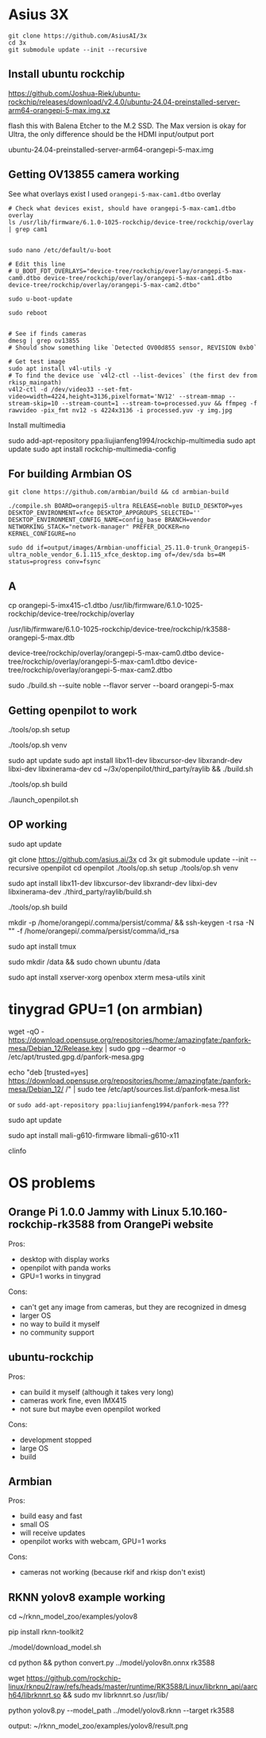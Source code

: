 # Asius 3X

```
git clone https://github.com/AsiusAI/3x
cd 3x
git submodule update --init --recursive
```


## Install ubuntu rockchip

https://github.com/Joshua-Riek/ubuntu-rockchip/releases/download/v2.4.0/ubuntu-24.04-preinstalled-server-arm64-orangepi-5-max.img.xz

flash this with Balena Etcher to the M.2 SSD. The Max version is okay for Ultra, the only difference should be the HDMI input/output port


ubuntu-24.04-preinstalled-server-arm64-orangepi-5-max.img


## Getting OV13855 camera working

See what overlays exist I used `orangepi-5-max-cam1.dtbo` overlay


```
# Check what devices exist, should have orangepi-5-max-cam1.dtbo overlay
ls /usr/lib/firmware/6.1.0-1025-rockchip/device-tree/rockchip/overlay | grep cam1


sudo nano /etc/default/u-boot

# Edit this line
# U_BOOT_FDT_OVERLAYS="device-tree/rockchip/overlay/orangepi-5-max-cam0.dtbo device-tree/rockchip/overlay/orangepi-5-max-cam1.dtbo device-tree/rockchip/overlay/orangepi-5-max-cam2.dtbo"

sudo u-boot-update

sudo reboot


# See if finds cameras
dmesg | grep ov13855
# Should show something like `Detected OV00d855 sensor, REVISION 0xb0`

# Get test image
sudo apt install v4l-utils -y
# To find the device use `v4l2-ctl --list-devices` (the first dev from rkisp_mainpath)
v4l2-ctl -d /dev/video33 --set-fmt-video=width=4224,height=3136,pixelformat='NV12' --stream-mmap --stream-skip=10 --stream-count=1 --stream-to=processed.yuv && ffmpeg -f rawvideo -pix_fmt nv12 -s 4224x3136 -i processed.yuv -y img.jpg
```

Install multimedia

sudo add-apt-repository ppa:liujianfeng1994/rockchip-multimedia
sudo apt update
sudo apt install rockchip-multimedia-config

## For building Armbian OS

```
git clone https://github.com/armbian/build && cd armbian-build

./compile.sh BOARD=orangepi5-ultra RELEASE=noble BUILD_DESKTOP=yes DESKTOP_ENVIRONMENT=xfce DESKTOP_APPGROUPS_SELECTED='' DESKTOP_ENVIRONMENT_CONFIG_NAME=config_base BRANCH=vendor NETWORKING_STACK="network-manager" PREFER_DOCKER=no KERNEL_CONFIGURE=no

sudo dd if=output/images/Armbian-unofficial_25.11.0-trunk_Orangepi5-ultra_noble_vendor_6.1.115_xfce_desktop.img of=/dev/sda bs=4M status=progress conv=fsync
```


## A

cp orangepi-5-imx415-c1.dtbo /usr/lib/firmware/6.1.0-1025-rockchip/device-tree/rockchip/overlay

/usr/lib/firmware/6.1.0-1025-rockchip/device-tree/rockchip/rk3588-orangepi-5-max.dtb

device-tree/rockchip/overlay/orangepi-5-max-cam0.dtbo
device-tree/rockchip/overlay/orangepi-5-max-cam1.dtbo
device-tree/rockchip/overlay/orangepi-5-max-cam2.dtbo



sudo ./build.sh --suite noble --flavor server --board orangepi-5-max



## Getting openpilot to work

./tools/op.sh setup

./tools/op.sh venv

sudo apt update
sudo apt install libx11-dev libxcursor-dev libxrandr-dev libxi-dev libxinerama-dev
cd ~/3x/openpilot/third_party/raylib && ./build.sh

./tools/op.sh build

./launch_openpilot.sh

## OP working

sudo apt update

git clone https://github.com/asius.ai/3x
cd 3x
git submodule update --init --recursive openpilot
cd openpilot
./tools/op.sh setup
./tools/op.sh venv

sudo apt install libx11-dev libxcursor-dev libxrandr-dev libxi-dev libxinerama-dev
./third_party/raylib/build.sh

./tools/op.sh build


mkdir -p /home/orangepi/.comma/persist/comma/ && ssh-keygen -t rsa -N "" -f /home/orangepi/.comma/persist/comma/id_rsa


sudo apt install tmux

sudo mkdir /data && sudo chown ubuntu /data

sudo apt install xserver-xorg openbox xterm mesa-utils xinit





# tinygrad GPU=1 (on armbian)

wget -qO - https://download.opensuse.org/repositories/home:/amazingfate:/panfork-mesa/Debian_12/Release.key | sudo gpg --dearmor -o /etc/apt/trusted.gpg.d/panfork-mesa.gpg

echo "deb [trusted=yes] https://download.opensuse.org/repositories/home:/amazingfate:/panfork-mesa/Debian_12/ /" | sudo tee /etc/apt/sources.list.d/panfork-mesa.list

or `sudo add-apt-repository ppa:liujianfeng1994/panfork-mesa` ???

sudo apt update

sudo apt install mali-g610-firmware libmali-g610-x11

clinfo



# OS problems

## Orange Pi 1.0.0 Jammy with Linux 5.10.160-rockchip-rk3588 from OrangePi website

Pros:
- desktop with display works
- openpilot with panda works
- GPU=1 works in tinygrad

Cons:
- can't get any image from cameras, but they are recognized in dmesg
- larger OS
- no way to build it myself
- no community support


## ubuntu-rockchip

Pros:
- can build it myself (although it takes very long)
- cameras work fine, even IMX415
- not sure but maybe even openpilot worked

Cons:
- development stopped
- large OS
- build

## Armbian

Pros:
- build easy and fast
- small OS
- will receive updates
- openpilot works with webcam, GPU=1 works

Cons:
- cameras not working (because rkif and rkisp don't exist)


## RKNN yolov8 example working

cd ~/rknn_model_zoo/examples/yolov8

pip install rknn-toolkit2

./model/download_model.sh

cd python && python convert.py ../model/yolov8n.onnx rk3588

wget https://github.com/rockchip-linux/rknpu2/raw/refs/heads/master/runtime/RK3588/Linux/librknn_api/aarch64/librknnrt.so && sudo mv librknnrt.so /usr/lib/

python yolov8.py --model_path ../model/yolov8.rknn --target rk3588

output: ~/rknn_model_zoo/examples/yolov8/result.png
